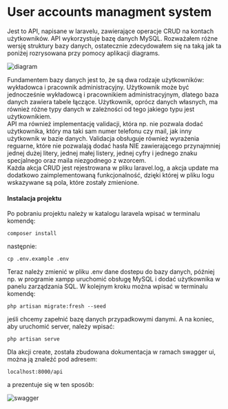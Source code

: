 # User accounts managment system
Jest to API, napisane w laravelu, zawierające operacje CRUD na kontach użytkowników. API wykorzystuje bazę danych MySQL. Rozważałem różne wersję struktury bazy danych, ostatecznie zdecydowałem się na taką jak ta poniżej rozrysowana przy pomocy aplikacji diagrams.

<img src="https://i.imgur.com/S8GNxtX.png" alt="diagram">

Fundamentem bazy danych jest to, że są dwa rodzaje użytkowników: wykładowca i pracownik administracyjny. Użytkownik może być jednocześnie wykładowcą i pracownikiem administracyjnym, dlatego baza danych zawiera tabele łączące. Użytkownik, oprócz danych własnych, ma również różne typy danych w zależności od tego jakiego typu jest użytkownikiem.<br>
API ma również implementację validacji, która np. nie pozwala dodać użytkownika, który ma taki sam numer telefonu czy mail, jak inny użytkownik w bazie danych. Validacja obsługuje również wyrażenia reguarne, które nie pozwalają dodać hasła NIE zawierającego przynajmniej jednej dużej litery, jednej małej listery, jednej cyfry i jednego znaku specjalnego oraz maila niezgodnego z wzorcem.<br>
Każda akcja CRUD jest rejestrowana w pliku laravel.log, a akcja update ma dodatkowo zaimplementowaną funkcjonalność, dzięki której w pliku logu wskazywane są pola, które zostały zmienione.

<h4>Instalacja projektu</h4>
Po pobraniu projektu należy w katalogu laravela wpisać w terminalu komendę:
<pre><code>composer install</code></pre>
następnie:
<pre><code>cp .env.example .env</code></pre>
Teraz należy zmienić w pliku .env dane dostepu do bazy danych, później np. w programie xampp uruchomić obsługę MySQL i dodać użytkownika w panelu zarządzania SQL.
W kolejnym kroku można wpisać w terminalu komendę:
<pre><code>php artisan migrate:fresh --seed</code></pre>
jeśli chcemy zapełnić bazę danych przypadkowymi danymi.
A na koniec, aby uruchomić server, należy wpisać:
<pre><code>php artisan serve</code></pre>
Dla akcji create, została zbudowana dokumentacja w ramach swagger ui, można ją znaleźć pod adresem:
<pre><code>localhost:8000/api</code></pre>
a prezentuje się w ten sposób:<br> 
<p></p>
<img src="https://i.imgur.com/cokTzI9.png" alt="swagger">
